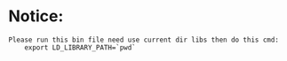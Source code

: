 Notice:
=======
```shell
Please run this bin file need use current dir libs then do this cmd:
    export LD_LIBRARY_PATH=`pwd`
```
